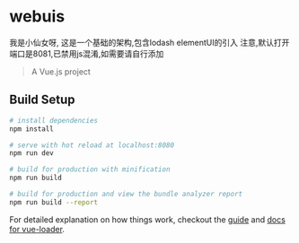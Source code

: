 # webuis


我是小仙女呀,
这是一个基础的架构,包含lodash elementUI的引入
注意,默认打开端口是8081,已禁用js混淆,如需要请自行添加
> A Vue.js project

## Build Setup

``` bash
# install dependencies
npm install

# serve with hot reload at localhost:8080
npm run dev

# build for production with minification
npm run build

# build for production and view the bundle analyzer report
npm run build --report
```

For detailed explanation on how things work, checkout the [guide](http://vuejs-templates.github.io/webpack/) and [docs for vue-loader](http://vuejs.github.io/vue-loader).
